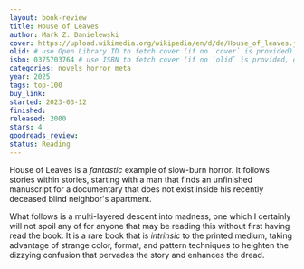 ```yaml
---
layout: book-review
title: House of Leaves
author: Mark Z. Danielewski
cover: https://upload.wikimedia.org/wikipedia/en/d/de/House_of_leaves.jpg
olid: # use Open Library ID to fetch cover (if no `cover` is provided)
isbn: 0375703764 # use ISBN to fetch cover (if no `olid` is provided, dashes are optional)
categories: novels horror meta
year: 2025
tags: top-100
buy_link:
started: 2023-03-12
finished: 
released: 2000
stars: 4
goodreads_review:
status: Reading
---
```


House of Leaves is a _fantastic_ example of slow-burn horror. It follows stories within stories, starting with a man that finds an unfinished manuscript for a documentary that does not exist inside his recently deceased blind neighbor's apartment.

What follows is a multi-layered descent into madness, one which I certainly will not spoil any of for anyone that may be reading this without first having read the book. It is a rare book that is _intrinsic_ to the printed medium, taking advantage of strange color, format, and pattern techniques to heighten the dizzying confusion that pervades the story and enhances the dread.